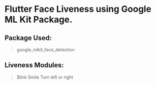 # Flutter Face Liveness using Google ML Kit Package.

## Package Used:
> google_mlkit_face_detection

## Liveness Modules:
> Blink
> Smile
> Turn left or right
